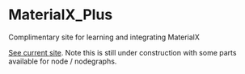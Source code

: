 # MaterialX_Plus
Complimentary site for learning and integrating MaterialX

[See current site](https://kwokcb.github.io/MaterialX_Plus/). 
Note this is still under construction with some parts available for node / nodegraphs.

